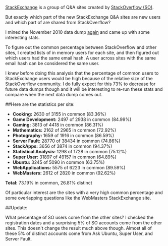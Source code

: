[StackExchange][1] is a group of Q&A sites created by [StackOverflow (SO)][2].

But exactly which part of the new StackExchange Q&A sites are new users and which part of are shared from StackOverflow?

I mined the November 2010 data dump [again][3] and came up with some interesting stats.

To figure out the common percentage between StackOverflow and other sites, I created lists of in memory users for each site, and then figured out which users had the same email hash.  A user across sites with the same email hash can be considered the same user.

I knew before doing this analysis that the percentage of common users to StackExchange users would be high because of the relative size of the StackOverflow community.  I do fully expect for this 73% to decrease for future data dumps though and it will be interesting to re-run these stats and compare when the next data dump comes out.

##Here are the statistics per site:

- **Cooking:** 2630 of 3155 in common (83.36%)
- **Game Development:** 2497 of 2938 in common (84.99%)
- **Gaming:** 3813 of 4418 in common (86.31%)
- **Mathematics:** 2162 of 2965 in common (72.92%)
- **Photography:** 1659 of 1916 in common (86.59%)
- **Server Fault:** 28770 of 38434 in common (74.86%)
- **StackApps:** 3656 of 3874 in common (94.37%)
- **Statistical Analysis:** 1298 of 1728 in common (75.12%)
- **Super User:** 31897 of 49157 in common (64.89%)
- **Ubuntu:** 3245 of 5090 in common (63.75%)
- **WebApplications:** 5575 of 6223 in common (89.59%)
- **WebMasters:** 2612 of 2820 in common (92.62%)

**Total:** 73.19% in common, 26.81% distinct

Of particular interest are the sites with a very high common percentage and some overlapping questions like the WebMasters StackExchange site.  

##Update:

What percentage of SO users come from the other sites? I checked the registration dates and a surprising 5% of SO accounts come from the other sites.  This doesn't change the result much above though.  Almost all of these 5% of distinct accounts come from Ask Ubuntu, Super User, and Server Fault.


[1]: http://stackexchange.com/
[2]: http://stackoverflow.com/about
[3]: http://www.brianbondy.com/blog/id/105/twitter-accounts-for-all-stackoverflow-users-by-reputation
